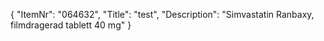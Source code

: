 {
  "ItemNr": "064632",
  "Title": "test",
  "Description": "Simvastatin Ranbaxy, filmdragerad tablett 40 mg"
}